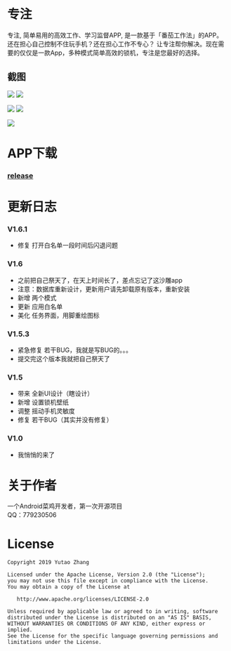 # 专注
专注, 简单易用的高效工作、学习监督APP, 是一款基于「番茄工作法」的APP。
还在担心自己控制不住玩手机？还在担心工作不专心？
让专注帮你解决。现在需要的仅仅是一款App，多种模式简单高效的锁机，专注是您最好的选择。
## 截图
![](http://image.coolapk.com/apk_image/2019/0613/09/appE6B5B7E68AA50-222893-o_1dd78h6jc1ec5ol4gk5ps11rqkq-uid-633337@1475x2622.jpg.t.jpg)
![](http://image.coolapk.com/apk_image/2019/0613/09/appE6B5B7E68AA51-222893-o_1dd78hc5l13fc1n571s5ogua14jr11-uid-633337@1475x2622.jpg.t.jpg)

![](http://image.coolapk.com/apk_image/2019/0613/09/appE6B5B7E68AA53-222893-o_1dd78i7jj3gc13jmc8qcf04lo1f-uid-633337@1475x2622.jpg.t.jpg)
![](http://image.coolapk.com/apk_image/2019/0613/09/appE6B5B7E68AA54-222893-o_1dd7900vi1c4on5q5b3hcl15ma24-uid-633337@1475x2622.jpg.t.jpg)

![](http://image.coolapk.com/apk_image/2019/0613/09/appE6B5B7E68AA55-222893-o_1dd78igj31odgkci1n7le9109e1t-uid-633337@1475x2622.jpg.t.jpg)
# APP下载
### [release](https://www.coolapk.com/apk/222893)

# 更新日志
### V1.6.1
* 修复 打开白名单一段时间后闪退问题
### V1.6
* 之前把自己祭天了，在天上时间长了，差点忘记了这沙雕app
* 注意：数据库重新设计，更新用户请先卸载原有版本，重新安装
* 新增 两个模式
* 更新 应用白名单
* 美化 任务界面，用脚重绘图标
### V1.5.3
* 紧急修复 若干BUG，我就是写BUG的。。。
* 提交完这个版本我就把自己祭天了
### V1.5
* 带来 全新UI设计（瞎设计）
* 新增 设置锁机壁纸
* 调整 摇动手机灵敏度
* 修复 若干BUG（其实并没有修复）
### V1.0
* 我悄悄的来了

# 关于作者
一个Android菜鸡开发者，第一次开源项目  
QQ：779230506
# License
```
Copyright 2019 Yutao Zhang

Licensed under the Apache License, Version 2.0 (the "License");
you may not use this file except in compliance with the License.
You may obtain a copy of the License at

   http://www.apache.org/licenses/LICENSE-2.0

Unless required by applicable law or agreed to in writing, software
distributed under the License is distributed on an "AS IS" BASIS,
WITHOUT WARRANTIES OR CONDITIONS OF ANY KIND, either express or implied.
See the License for the specific language governing permissions and
limitations under the License.
```




